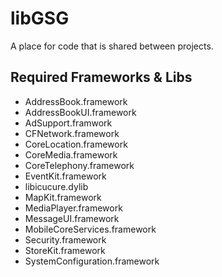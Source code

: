 libGSG
======

A place for code that is shared between projects.

Required Frameworks & Libs
--------------------------

- AddressBook.framework
- AddressBookUI.framework
- AdSupport.framwork
- CFNetwork.framework
- CoreLocation.framework
- CoreMedia.framework
- CoreTelephony.framework
- EventKit.framework
- libicucure.dylib
- MapKit.framework
- MediaPlayer.framework
- MessageUI.framework
- MobileCoreServices.framework
- Security.framework
- StoreKit.framework
- SystemConfiguration.framework

